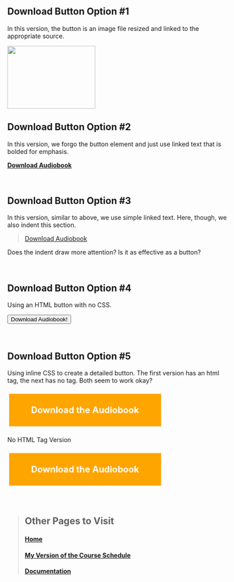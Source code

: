 
## Download Button Option #1
In this version, the button is an image file resized and linked to the appropriate source. 

[<img src="https://user-images.githubusercontent.com/127159368/223621420-b914a95c-838b-4d34-bb85-bf6c074c0bb9.png" width="200" height="143" />](https://lmgtfy.app/?q=How+to+Download+an+Audiobook)

## Download Button Option #2
In this version, we forgo the button element and just use linked text that is bolded for emphasis. 

**[Download Audiobook](https://lmgtfy.app/?q=How+to+Download+an+Audiobook)**

<br>


## Download Button Option #3
In this version, similar to above, we use simple linked text. Here, though, we also indent this section.

> [Download Audiobook](https://lmgtfy.app/?q=How+to+Download+an+Audiobook)

Does the indent draw more attention? Is it as effective as a button? 

<br>

## Download Button Option #4
Using an HTML button with no CSS.

<button type="button">Download Audiobook!</button>


<br>

## Download Button Option #5
Using inline CSS to create a detailed button. The first version has an html tag, the next has no tag. Both seem to work okay?

<html>
<head>
<style>
.button {
  background-color: #4CAF50;
  border: none;
  color: white;
  font-weight: bold;
  padding: 15px 32px;
  text-align: center;
  text-decoration: none;
  display: inline-block;
  font-size: 20px;
  margin: 4px 2px;
  cursor: pointer;
}
</style>
</head>
<body>


  
<a href="#" class="button">Download the Audiobook</a>

</body>
</html>

No HTML Tag Version 

<head>
<style>
.button {
  background-color: #FFA500;
  border: none;
  color: white;
  font-weight: bold;
  padding: 25px 50px;
  text-align: center;
  text-decoration: none;
  display: inline-block;
  font-size: 20px;
  margin: 8px 4px;
  cursor: pointer;
}
</style>
</head>
<body>

<a href="#" class="button">Download the Audiobook</a>

</body>

<br>


  
  
> ## Other Pages to Visit
>
> #### [Home](README.md)
> #### [My Version of the Course Schedule](Schedule.md)
> #### [Documentation](Documentation.md)
